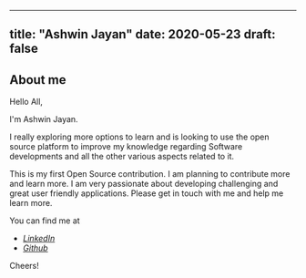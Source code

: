
---
title: "Ashwin Jayan"
date: 2020-05-23
draft: false
---

## About me
Hello All,

I'm Ashwin Jayan.

I really exploring more options to learn and is looking to use the open source platform to
improve my knowledge regarding Software developments and all the other various aspects related to it.

This is my first Open Source contribution. I am planning to contribute more and learn more. I am very passionate about developing challenging and great user friendly applications.
Please get in touch with me and help me learn more.

You can find me at

 - [*LinkedIn*](https://www.linkedin.com/in/ashwinjayan/)
 - [*Github*](https://github.com/ashwinjayan)

Cheers!
